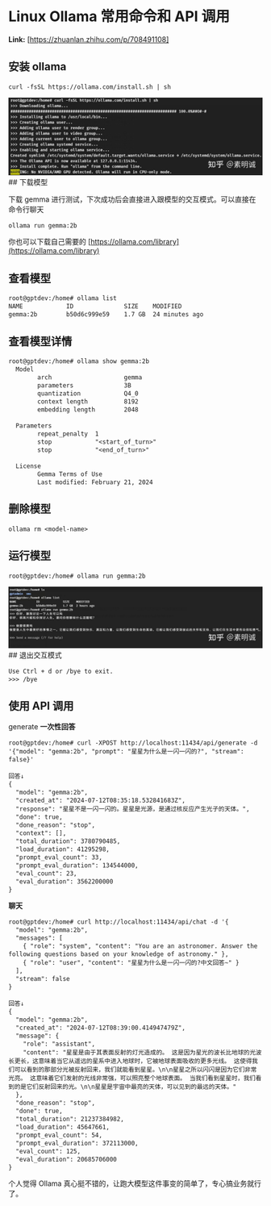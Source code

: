 # Linux Ollama 常用命令和 API 调用



 **Link:** [https://zhuanlan.zhihu.com/p/708491108]

## 安装 ollama  
```
curl -fsSL https://ollama.com/install.sh | sh
```
![19129b550cdfe1a30a05973ac4fccb9b](../image/19129b550cdfe1a30a05973ac4fccb9b.jpg)## 下载模型  

下载 gemma 进行测试，下次成功后会直接进入跟模型的交互模式。可以直接在命令行聊天

```
ollama run gemma:2b
```

你也可以下载自己需要的 [https://ollama.com/library](https://ollama.com/library)

## 查看模型  
```
root@gptdev:/home# ollama list
NAME            ID              SIZE    MODIFIED       
gemma:2b        b50d6c999e59    1.7 GB  24 minutes ago
```
## 查看模型详情  
```
root@gptdev:/home# ollama show gemma:2b
  Model                             
        arch                    gemma                
        parameters              3B                   
        quantization            Q4_0                 
        context length          8192                 
        embedding length        2048                 
                                          
  Parameters                        
        repeat_penalty  1                          
        stop            "<start_of_turn>"          
        stop            "<end_of_turn>"            
                                          
  License                           
        Gemma Terms of Use                        
        Last modified: February 21, 2024          
```
## 删除模型  
```
ollama rm <model-name>
```
## 运行模型  
```
root@gptdev:/home# ollama run gemma:2b
```
![9e5360abeb936307f17341381d6658e1](../image/9e5360abeb936307f17341381d6658e1.jpg)## 退出交互模式  
```
Use Ctrl + d or /bye to exit.
>>> /bye
```
## 使用 API 调用  

generate **一次性回答**

```
root@gptdev:/home# curl -XPOST http://localhost:11434/api/generate -d '{"model": "gemma:2b", "prompt": "星星为什么是一闪一闪的?", "stream": false}'

回答↓
{
  "model": "gemma:2b",
  "created_at": "2024-07-12T08:35:18.532841683Z",
  "response": "星星不是一闪一闪的。星星是光源，是通过核反应产生光子的天体。",
  "done": true,
  "done_reason": "stop",
  "context": [],
  "total_duration": 3780790485,
  "load_duration": 41295298,
  "prompt_eval_count": 33,
  "prompt_eval_duration": 134544000,
  "eval_count": 23,
  "eval_duration": 3562200000
}
```

**聊天**

```
root@gptdev:/home# curl http://localhost:11434/api/chat -d '{                                                                                      
  "model": "gemma:2b",
  "messages": [
    { "role": "system", "content": "You are an astronomer. Answer the following questions based on your knowledge of astronomy." },
    { "role": "user", "content": "星星为什么是一闪一闪的?中文回答~" }
  ],
  "stream": false
}

回答↓
{
  "model": "gemma:2b",
  "created_at": "2024-07-12T08:39:00.414947479Z",
  "message": {
    "role": "assistant",
    "content": "星星是由于其表面反射的灯光造成的。 这是因为星光的波长比地球的光波长更长，这意味着当它从遥远的星系中进入地球时，它被地球表面吸收的更多光线。 这使得我们可以看到的那部分光被反射回来，我们就能看到星星。\n\n星星之所以闪闪是因为它们非常光亮。 这意味着它们发射的光线非常强，可以照亮整个地球表面。 当我们看到星星时，我们看到的是它们反射回来的光。\n\n星星是宇宙中最亮的天体，可以见到的最远的天体。"
  },
  "done_reason": "stop",
  "done": true,
  "total_duration": 21237384982,
  "load_duration": 45647661,
  "prompt_eval_count": 54,
  "prompt_eval_duration": 372113000,
  "eval_count": 125,
  "eval_duration": 20685706000
}
```

个人觉得 Ollama 真心挺不错的，让跑大模型这件事变的简单了，专心搞业务就行了。

